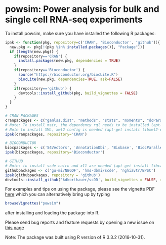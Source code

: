 
<!-- README.md is generated from README.Rmd. Please edit that file -->
powsim: Power analysis for bulk and single cell RNA-seq experiments
===================================================================

To install powsim, make sure you have installed the following R packages:

``` r
ipak <- function(pkg, repository=c('CRAN', 'Bioconductor', 'github')){
  new.pkg <- pkg[!(pkg %in% installed.packages()[, "Package"])]
  if (length(new.pkg)) {
    if(repository=='CRAN') {
      install.packages(new.pkg, dependencies = TRUE)
    }
    if(repository=='Bioconductor') {
      source("https://bioconductor.org/biocLite.R")
      biocLite(new.pkg, dependencies=TRUE, ask=FALSE)
    }
    if(repository=='github') {
      devtools::install_github(pkg, build_vignettes = FALSE)
    }
  }
}

# CRAN PACKAGES
cranpackages <- c("gamlss.dist", "methods", "stats", "moments", "doParallel", "parallel", "reshape2", "dplyr", "tidyr", "data.table", 'ggplot2', 'ggthemes', 'ggExtra', 'cowplot', 'scales', 'fitdistrplus', 'MASS', 'pscl', 'nonnest2', 'cobs', 'msir', 'drc', 'devtools', 'XML')
# Note: To install msir, the dependency rgl needs to be installed (apt-get install libx11-dev mesa-common-dev libglu1-mesa-dev).
# Note to install XML, xml2 config is needed (apt-get install libxml2-dev).
ipak(cranpackages, repository='CRAN')

# BIOCONDUCTOR
biocpackages <- c('S4Vectors', 'AnnotationDbi', 'Biobase', 'BiocParallel', 'scater', 'scran', 'edgeR', 'limma', 'DESeq2', 'baySeq', 'NOISeq', 'EBSeq', 'DSS', 'MAST', 'ROTS', "IHW", 'qvalue')
ipak(biocpackages, repository='Bioconductor')

# GITHUB
# Note: to install scde cairo and x11 are needed (apt-get install libcairo2-dev, apt-get install libxt-dev).
githubpackages <- c('gu-mi/NBGOF', 'hms-dbmi/scde', 'nghiavtr/BPSC')
ipak(githubpackages, repository = 'github')
devtools::install_github('kdkorthauer/scDD', build_vignettes = FALSE, ref = 'develop')
```

For examples and tips on using the package, please see the vignette PDF [here](https://github.com/bvieth/powsim/vignettes/powsim.pdf) which you can alternatively bring up by typing

``` r
browseVignettes("powsim")
```

after installing and loading the package into R.

Please send bug reports and feature requests by opening a new issue on [this page](https://github.com/bvieth/powsim/issues)

Note: The package was built using R version of R 3.3.2 (2016-10-31).
